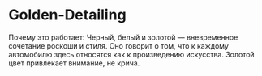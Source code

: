 # Golden-Detailing
Почему это работает: Черный, белый и золотой — вневременное сочетание роскоши и стиля. Оно говорит о том, что к каждому автомобилю здесь относятся как к произведению искусства. Золотой цвет привлекает внимание, не крича.
